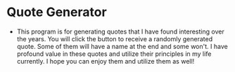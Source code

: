 # Quote Generator

- This program is for generating quotes that I have found interesting over the years. You will click the button to receive a randomly generated quote. Some of them will have a name at the end and some won't. I have profound value in these quotes and utilize their principles in my life currently. I hope you can enjoy them and utilize them as well! 